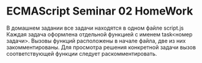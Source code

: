# ECMAScript Seminar 02 HomeWork

В домашнем задании все задачи находятся в одном файле script.js
Каждая задача оформлена отдельной функцией с именем task<номер задачи>.
Вызовы функций расположены в начале файла, две из них закомментированы.
Для просмотра решения конкретной задачи вызов соответствующей функции следует раскомментировать.
